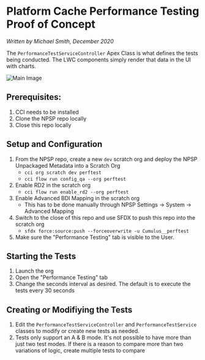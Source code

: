 # Platform Cache Performance Testing Proof of Concept
_Written by Michael Smith, December 2020_

The `PerformanceTestServiceController` Apex Class is what defines the tests being conducted. The LWC components simply render that data in the UI with charts.

![Main Image](https://github.com/force2b/Performance-Tester-AB/blob/main/images/PerfTestPage.png)

## Prerequisites:
1. CCI needs to be installed
2. Clone the NPSP repo locally
3. Close this repo locally

## Setup and Configuration
1. From the NPSP repo, create a new `dev` scratch org and deploy the NPSP Unpackaged Metadata into a Scratch Org
   - `cci org scratch dev perftest`
   - `cci flow run config_qa --org perftest`
2. Enable RD2 in the scratch org
   - `cci flow run enable_rd2 --org perftest`
3. Enable Advanced BDI Mapping in the scratch org
   -  This has to be done manually through NPSP Settings -> System -> Advanced Mapping
4. Switch to the close of this repo and use SFDX to push this repo into the scratch org
   - `sfdx force:source:push --forceoverwrite -u Cumulus__perftest`
5. Make sure the "Performance Testing" tab is visible to the User. 

## Starting the Tests
1. Launch the org
2. Open the "Performance Testing" tab
3. Change the seconds interval as desired. The default is to execute the tests every 30 seconds

## Creating or Modifiying the Tests
1. Edit the `PerformanceTestServiceController` and `PerformanceTestService` classes to modify or create new tests as needed.
2. Tests only support an A & B mode. It's not possible to have more than just two test modes. If there is a reason to compare more than two variations of logic, create multiple tests to compare
